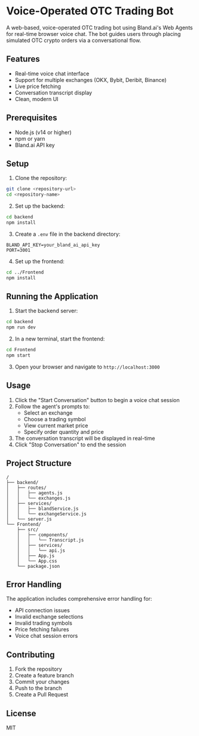 # Voice-Operated OTC Trading Bot

A web-based, voice-operated OTC trading bot using Bland.ai's Web Agents for real-time browser voice chat. The bot guides users through placing simulated OTC crypto orders via a conversational flow.

## Features

- Real-time voice chat interface
- Support for multiple exchanges (OKX, Bybit, Deribit, Binance)
- Live price fetching
- Conversation transcript display
- Clean, modern UI

## Prerequisites

- Node.js (v14 or higher)
- npm or yarn
- Bland.ai API key

## Setup

1. Clone the repository:
```bash
git clone <repository-url>
cd <repository-name>
```

2. Set up the backend:
```bash
cd backend
npm install
```

3. Create a `.env` file in the backend directory:
```
BLAND_API_KEY=your_bland_ai_api_key
PORT=3001
```

4. Set up the frontend:
```bash
cd ../Frontend
npm install
```

## Running the Application

1. Start the backend server:
```bash
cd backend
npm run dev
```

2. In a new terminal, start the frontend:
```bash
cd Frontend
npm start
```

3. Open your browser and navigate to `http://localhost:3000`

## Usage

1. Click the "Start Conversation" button to begin a voice chat session
2. Follow the agent's prompts to:
   - Select an exchange
   - Choose a trading symbol
   - View current market price
   - Specify order quantity and price
3. The conversation transcript will be displayed in real-time
4. Click "Stop Conversation" to end the session

## Project Structure

```
/
├── backend/
│   ├── routes/
│   │   ├── agents.js
│   │   └── exchanges.js
│   ├── services/
│   │   ├── blandService.js
│   │   └── exchangeService.js
│   └── server.js
└── Frontend/
    ├── src/
    │   ├── components/
    │   │   └── Transcript.js
    │   ├── services/
    │   │   └── api.js
    │   ├── App.js
    │   └── App.css
    └── package.json
```

## Error Handling

The application includes comprehensive error handling for:
- API connection issues
- Invalid exchange selections
- Invalid trading symbols
- Price fetching failures
- Voice chat session errors

## Contributing

1. Fork the repository
2. Create a feature branch
3. Commit your changes
4. Push to the branch
5. Create a Pull Request

## License

MIT 